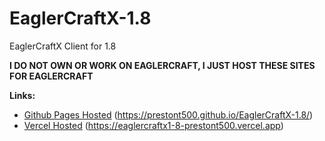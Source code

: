 # EaglerCraftX-1.8
EaglerCraftX Client for 1.8  
  
**I DO NOT OWN OR WORK ON EAGLERCRAFT, I JUST HOST THESE SITES FOR EAGLERCRAFT**  
  
**Links:**
- [Github Pages Hosted](https://prestont500.github.io/EaglerCraftX-1.8/) (https://prestont500.github.io/EaglerCraftX-1.8/)
- [Vercel Hosted](https://eaglercraftx1-8-prestont500.vercel.app) (https://eaglercraftx1-8-prestont500.vercel.app)
